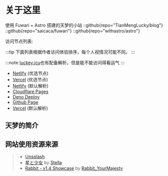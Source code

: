 # 关于这里

使用 Fuwari + Astro 搭建的天梦的小站
::github{repo="TianMengLucky/blog"}
::github{repo="saicaca/fuwari"}
::github{repo="withastro/astro"}

访问节点列表:

:::tip
下面列表根据作者访问体验排序，每个人视情况可能不同。
:::

:::note
[luckey.icu](https://luckey.icu)也有配备解析，但是能不能访问得看运气
:::

- [Netlify](https://netlify.luckey.icu) (优选节点)
- [Vercel](https://vercel.luckey.icu) (优选节点)
- [Netlify](https://tianmeng.netlify.app) (默认解析)
- [Cloudflare Pages](https://blog.luckey.icu)
- [Deno Deploy](https://deno.luckey.icu)
- [Github Page](https://github.luckey.icu)
- [Vercel](https://tianmeng.vercel.app) (默认解析)


## 天梦的简介

## 网站使用资源来源
>
> - [Unsplash](https://unsplash.com/)
> - [星と少女](https://www.pixiv.net/artworks/108916539) by [Stella](https://www.pixiv.net/users/93273965)
> - [Rabbit - v1.4 Showcase](https://civitai.com/posts/586908) by [Rabbit_YourMajesty](https://civitai.com/user/Rabbit_YourMajesty)
